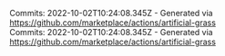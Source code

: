 Commits: 2022-10-02T10:24:08.345Z - Generated via https://github.com/marketplace/actions/artificial-grass
<br>
Commits: 2022-10-02T10:24:08.345Z - Generated via https://github.com/marketplace/actions/artificial-grass
<br>
